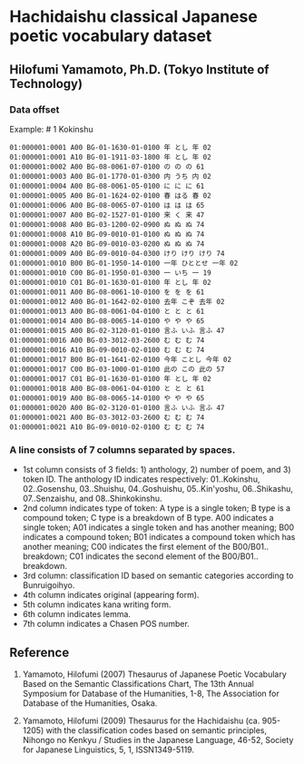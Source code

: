 # Hachidaishu classical Japanese poetic vocabulary dataset
## Hilofumi Yamamoto, Ph.D. (Tokyo Institute of Technology)

### Data offset

Example: \# 1 Kokinshu
```
01:000001:0001 A00 BG-01-1630-01-0100 年 とし 年 02 
01:000001:0001 A10 BG-01-1911-03-1800 年 とし 年 02 
01:000001:0002 A00 BG-08-0061-07-0100 の の の 61 
01:000001:0003 A00 BG-01-1770-01-0300 内 うち 内 02 
01:000001:0004 A00 BG-08-0061-05-0100 に に に 61 
01:000001:0005 A00 BG-01-1624-02-0100 春 はる 春 02 
01:000001:0006 A00 BG-08-0065-07-0100 は は は 65 
01:000001:0007 A00 BG-02-1527-01-0100 来 く 来 47 
01:000001:0008 A00 BG-03-1200-02-0900 ぬ ぬ ぬ 74 
01:000001:0008 A10 BG-09-0010-01-0100 ぬ ぬ ぬ 74 
01:000001:0008 A20 BG-09-0010-03-0200 ぬ ぬ ぬ 74 
01:000001:0009 A00 BG-09-0010-04-0300 けり けり けり 74 
01:000001:0010 B00 BG-01-1950-14-0100 一年 ひととせ 一年 02 
01:000001:0010 C00 BG-01-1950-01-0300 一 いち 一 19 
01:000001:0010 C01 BG-01-1630-01-0100 年 とし 年 02 
01:000001:0011 A00 BG-08-0061-10-0100 を を を 61 
01:000001:0012 A00 BG-01-1642-02-0100 去年 こぞ 去年 02 
01:000001:0013 A00 BG-08-0061-04-0100 と と と 61 
01:000001:0014 A00 BG-08-0065-14-0100 や や や 65 
01:000001:0015 A00 BG-02-3120-01-0100 言ふ いふ 言ふ 47 
01:000001:0016 A00 BG-03-3012-03-2600 む む む 74 
01:000001:0016 A10 BG-09-0010-02-0100 む む む 74 
01:000001:0017 B00 BG-01-1641-02-0100 今年 ことし 今年 02 
01:000001:0017 C00 BG-03-1000-01-0100 此の この 此の 57 
01:000001:0017 C01 BG-01-1630-01-0100 年 とし 年 02 
01:000001:0018 A00 BG-08-0061-04-0100 と と と 61 
01:000001:0019 A00 BG-08-0065-14-0100 や や や 65 
01:000001:0020 A00 BG-02-3120-01-0100 言ふ いふ 言ふ 47 
01:000001:0021 A00 BG-03-3012-03-2600 む む む 74 
01:000001:0021 A10 BG-09-0010-02-0100 む む む 74 
``` 
### A line consists of 7 columns separated by spaces.
- 1st column consists of 3 fields: 1) anthology, 2) number of poem, and 3) token ID.
The anthology ID indicates respectively: 01..Kokinshu, 02..Gosenshu, 03..Shuishu, 04..Goshuishu, 05..Kin'yoshu, 06..Shikashu, 07..Senzaishu, and 08..Shinkokinshu.
- 2nd column indicates type of token: A type is a single token; B type is a compound token; C type is a breakdown of B type.
A00 indicates a single token; A01 indicates a single token and has another meaning; 
B00 indicates a compound token; B01 indicates a compound token which has another meaning;
C00 indicates the first element of the B00/B01.. breakdown; C01 indicates the second element of the B00/B01.. breakdown.
- 3rd column: classification ID based on semantic categories according to Bunruigoihyo.
- 4th column indicates original (appearing form).
- 5th column indicates kana writing form.
- 6th column indicates lemma.
- 7th column indicates a Chasen POS number.

## Reference

1. Yamamoto, Hilofumi (2007) 
  Thesaurus of Japanese Poetic Vocabulary Based on the Semantic Classifications Chart,
  The 13th Annual Symposium for Database of the Humanities, 
  1-8, 
  The Association for Database of the Humanities,
  Osaka.

1. Yamamoto, Hilofumi (2009) 
  Thesaurus for the Hachidaishu (ca. 905-1205) with the classification codes based on semantic principles,
  Nihongo no Kenkyu / Studies in the Japanese Language,
  46-52,
  Society for Japanese Linguistics,
  5, 1, 
  ISSN1349-5119.

<!--
@Article{yamagen2009ae,
  author = 	 {Yamamoto, Hilofumi},
  title = 	 {Thesaurus for the Hachidaishu (ca.\,905--1205) with the classification codes based on semantic principles},
  journal =      {Nihongo no Kenkyu / {S}tudies in the Japanese Language},
  pages = 	 {46--52},
  OPTpublisher = {Society for Japanese Linguistics},
  year = 	 {2009},
  volume = 	 {5},
  number = 	 {1},
  OPTedition = 	 {ISSN1349-5119},
  OPTmonth = 	 {},
  OPTnote = 	 {},
  OPTannote = 	 {},
  OPTlocation =  {},
  OPTmemo = 	 {}
}

@InCollection{yamagen2007de,
  author = 	 {Yamamoto, Hilofumi},
  title = 	 {Thesaurus of Japanese Poetic Vocabulary Based on the Semantic
      Classifications Chart},
  year = 	 {2007},
  booktitle = 	 {The 13th Annual Symposium for Database of the Humanities}, 
  pages = 	 {1--8},
  publisher =    {The Association for Database of the Humanities},
  address = 	 {Osaka},
  OPTedition = 	 {},
  OPTmonth = 	 {2007.12},
  OPTmemo = 	 {}
}
-->
